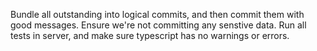 Bundle all outstanding into logical commits, and then commit them with good messages. Ensure we're not committing any senstive data. Run all tests in server, and make sure typescript has no warnings or errors.
